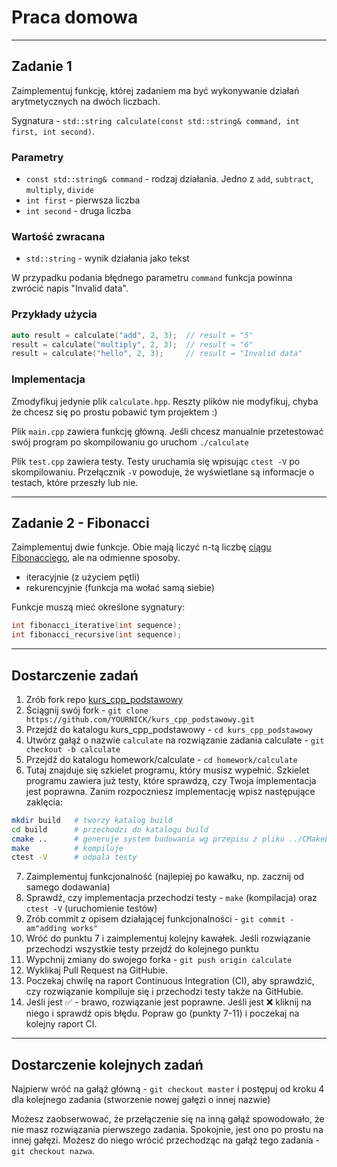 # Praca domowa

___

## Zadanie 1

Zaimplementuj funkcję, której zadaniem ma być wykonywanie działań arytmetycznych na dwóch liczbach.

Sygnatura - `std::string calculate(const std::string& command, int first, int second)`.

### Parametry

* `const std::string& command` - rodzaj działania. Jedno z `add`, `subtract`, `multiply`, `divide`
* `int first` - pierwsza liczba
* `int second` - druga liczba

### Wartość zwracana

* `std::string` - wynik działania jako tekst

W przypadku podania błędnego parametru `command` funkcja powinna zwrócić napis "Invalid data".

### Przykłady użycia

```cpp
auto result = calculate("add", 2, 3);  // result = "5"
result = calculate("multiply", 2, 3);  // result = "6"
result = calculate("hello", 2, 3);     // result = "Invalid data"
```

### Implementacja

Zmodyfikuj jedynie plik `calculate.hpp`. Reszty plików nie modyfikuj, chyba że chcesz się po prostu pobawić tym projektem :)

Plik `main.cpp` zawiera funkcję główną. Jeśli chcesz manualnie przetestować swój program po skompilowaniu go uruchom `./calculate`

Plik `test.cpp` zawiera testy. Testy uruchamia się wpisując `ctest -V` po skompilowaniu. Przełącznik `-V` powoduje, że wyświetlane są informacje o testach, które przeszły lub nie.

___

## Zadanie 2 - Fibonacci

Zaimplementuj dwie funkcje. Obie mają liczyć n-tą liczbę [ciągu Fibonacciego](https://pl.wikipedia.org/wiki/Ciąg_Fibonacciego), ale na odmienne sposoby.

* iteracyjnie (z użyciem pętli)
* rekurencyjnie (funkcja ma wołać samą siebie)

Funkcje muszą mieć określone sygnatury:

```cpp
int fibonacci_iterative(int sequence);
int fibonacci_recursive(int sequence);
```

___

## Dostarczenie zadań

1. Zrób fork repo [kurs_cpp_podstawowy](https://github.com/coders-school/kurs_cpp_podstawowy)
2. Ściągnij swój fork - `git clone https://github.com/YOURNICK/kurs_cpp_podstawowy.git`
3. Przejdź do katalogu kurs_cpp_podstawowy - `cd kurs_cpp_podstawowy`
4. Utwórz gałąź o nazwie `calculate` na rozwiązanie zadania calculate - `git checkout -b calculate`
5. Przejdź do katalogu homework/calculate - `cd homework/calculate`
6. Tutaj znajduje się szkielet programu, który musisz wypełnić. Szkielet programu zawiera już testy, które sprawdzą, czy Twoja implementacja jest poprawna. Zanim rozpoczniesz implementację wpisz następujące zaklęcia:

```bash
mkdir build   # tworzy katalog build
cd build      # przechodzi do katalogu build
cmake ..      # generuje system budowania wg przepisu z pliku ../CMakeLists.txt
make          # kompiluje
ctest -V      # odpala testy
```

7. Zaimplementuj funkcjonalność (najlepiej po kawałku, np. zacznij od samego dodawania)
8. Sprawdź, czy implementacja przechodzi testy - `make` (kompilacja) oraz `ctest -V` (uruchomienie testów)
9. Zrób commit z opisem działającej funkcjonalności - `git commit -am"adding works"`
10. Wróć do punktu 7 i zaimplementuj kolejny kawałek. Jeśli rozwiązanie przechodzi wszystkie testy przejdź do kolejnego punktu
11. Wypchnij zmiany do swojego forka - `git push origin calculate`
12. Wyklikaj Pull Request na GitHubie.
13. Poczekaj chwilę na raport Continuous Integration (CI), aby sprawdzić, czy rozwiązanie kompiluje się i przechodzi testy także na GitHubie.
14. Jeśli jest ✅ - brawo, rozwiązanie jest poprawne. Jeśli jest ❌ kliknij na niego i sprawdź opis błędu. Popraw go (punkty 7-11) i poczekaj na kolejny raport CI.

___

## Dostarczenie kolejnych zadań

Najpierw wróć na gałąź główną - `git checkout master` i postępuj od kroku 4 dla kolejnego zadania (stworzenie nowej gałęzi o innej nazwie)

Możesz zaobserwować, że przełączenie się na inną gałąź spowodowało, że nie masz rozwiązania pierwszego zadania. Spokojnie, jest ono po prostu na innej gałęzi. Możesz do niego wrócić przechodząc na gałąź tego zadania - `git checkout nazwa`.
